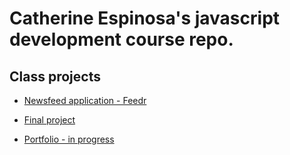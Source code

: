 # Catherine Espinosa's javascript development course repo.

## Class projects

* [Newsfeed application - Feedr](https://github.com/catespinosa/catespinosa.github.io/tree/master/jsd920_class_repo/projects/feedr)

* [Final project](https://github.com/catespinosa/catespinosa.github.io/tree/master/jsd920_class_repo/projects/final_project)

* [Portfolio - in progress](http://catespinosa.github.io/index.html)
